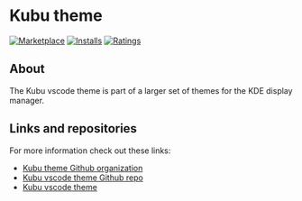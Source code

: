 # Kubu theme
[![Marketplace](http://vsmarketplacebadge.apphb.com/version/matthijsreyers.kubu-theme.svg)](https://marketplace.visualstudio.com/items?itemName=matthijsreyers.kubu-theme)
[![Installs](http://vsmarketplacebadge.apphb.com/installs/matthijsreyers.kubu-theme.svg)](https://marketplace.visualstudio.com/items?itemName=matthijsreyers.kubu-theme)
[![Ratings](http://vsmarketplacebadge.apphb.com/rating-short/matthijsreyers.kubu-theme.svg)](https://marketplace.visualstudio.com/items?itemName=matthijsreyers.kubu-theme)

## About
The Kubu vscode theme is part of a larger set of themes for the KDE display manager.

## Links and repositories
For more information check out these links:
* [Kubu theme Github organization](https://github.com/KubuTheme/)
* [Kubu vscode theme Github repo](https://github.com/KubuTheme/kubu-vscode-theme/)
* [Kubu vscode theme](https://marketplace.visualstudio.com/items?itemName=matthijsreyers.kubu-theme)

